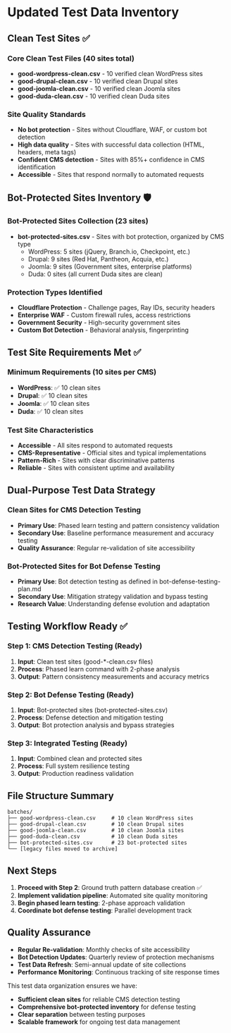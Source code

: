 # Updated Test Data Inventory

## Clean Test Sites ✅

### Core Clean Test Files (40 sites total)
- **good-wordpress-clean.csv** - 10 verified clean WordPress sites
- **good-drupal-clean.csv** - 10 verified clean Drupal sites  
- **good-joomla-clean.csv** - 10 verified clean Joomla sites
- **good-duda-clean.csv** - 10 verified clean Duda sites

### Site Quality Standards
- **No bot protection** - Sites without Cloudflare, WAF, or custom bot detection
- **High data quality** - Sites with successful data collection (HTML, headers, meta tags)
- **Confident CMS detection** - Sites with 85%+ confidence in CMS identification
- **Accessible** - Sites that respond normally to automated requests

## Bot-Protected Sites Inventory 🛡️

### Bot-Protected Sites Collection (23 sites)
- **bot-protected-sites.csv** - Sites with bot protection, organized by CMS type
  - WordPress: 5 sites (jQuery, Branch.io, Checkpoint, etc.)
  - Drupal: 9 sites (Red Hat, Pantheon, Acquia, etc.)
  - Joomla: 9 sites (Government sites, enterprise platforms)
  - Duda: 0 sites (all current Duda sites are clean)

### Protection Types Identified
- **Cloudflare Protection** - Challenge pages, Ray IDs, security headers
- **Enterprise WAF** - Custom firewall rules, access restrictions
- **Government Security** - High-security government sites
- **Custom Bot Detection** - Behavioral analysis, fingerprinting

## Test Site Requirements Met ✅

### Minimum Requirements (10 sites per CMS)
- **WordPress**: ✅ 10 clean sites
- **Drupal**: ✅ 10 clean sites
- **Joomla**: ✅ 10 clean sites
- **Duda**: ✅ 10 clean sites

### Test Site Characteristics
- **Accessible** - All sites respond to automated requests
- **CMS-Representative** - Official sites and typical implementations
- **Pattern-Rich** - Sites with clear discriminative patterns
- **Reliable** - Sites with consistent uptime and availability

## Dual-Purpose Test Data Strategy

### Clean Sites for CMS Detection Testing
- **Primary Use**: Phased learn testing and pattern consistency validation
- **Secondary Use**: Baseline performance measurement and accuracy testing
- **Quality Assurance**: Regular re-validation of site accessibility

### Bot-Protected Sites for Bot Defense Testing
- **Primary Use**: Bot detection testing as defined in bot-defense-testing-plan.md
- **Secondary Use**: Mitigation strategy validation and bypass testing
- **Research Value**: Understanding defense evolution and adaptation

## Testing Workflow Ready ✅

### Step 1: CMS Detection Testing (Ready)
1. **Input**: Clean test sites (good-*-clean.csv files)
2. **Process**: Phased learn command with 2-phase analysis
3. **Output**: Pattern consistency measurements and accuracy metrics

### Step 2: Bot Defense Testing (Ready)
1. **Input**: Bot-protected sites (bot-protected-sites.csv)
2. **Process**: Defense detection and mitigation testing
3. **Output**: Bot protection analysis and bypass strategies

### Step 3: Integrated Testing (Ready)
1. **Input**: Combined clean and protected sites
2. **Process**: Full system resilience testing
3. **Output**: Production readiness validation

## File Structure Summary

```
batches/
├── good-wordpress-clean.csv     # 10 clean WordPress sites
├── good-drupal-clean.csv        # 10 clean Drupal sites
├── good-joomla-clean.csv        # 10 clean Joomla sites
├── good-duda-clean.csv          # 10 clean Duda sites
├── bot-protected-sites.csv      # 23 bot-protected sites
└── [legacy files moved to archive]
```

## Next Steps

1. **Proceed with Step 2**: Ground truth pattern database creation ✅
2. **Implement validation pipeline**: Automated site quality monitoring
3. **Begin phased learn testing**: 2-phase approach validation
4. **Coordinate bot defense testing**: Parallel development track

## Quality Assurance

- **Regular Re-validation**: Monthly checks of site accessibility
- **Bot Detection Updates**: Quarterly review of protection mechanisms
- **Test Data Refresh**: Semi-annual update of site collections
- **Performance Monitoring**: Continuous tracking of site response times

This test data organization ensures we have:
- **Sufficient clean sites** for reliable CMS detection testing
- **Comprehensive bot-protected inventory** for defense testing
- **Clear separation** between testing purposes
- **Scalable framework** for ongoing test data management